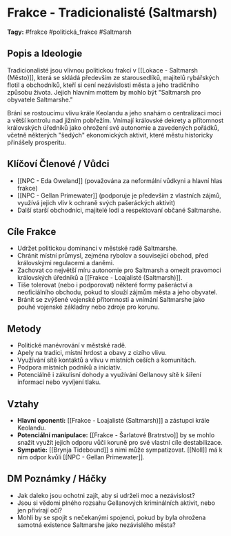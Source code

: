 # Frakce - Tradicionalisté (Saltmarsh)

**Tagy:** #frakce #politická_frakce #Saltmarsh

## Popis a Ideologie
Tradicionalisté jsou vlivnou politickou frakcí v [[Lokace - Saltmarsh (Město)]], která se skládá především ze starousedlíků, majitelů rybářských flotil a obchodníků, kteří si cení nezávislosti města a jeho tradičního způsobu života. Jejich hlavním mottem by mohlo být "Saltmarsh pro obyvatele Saltmarshe."

Brání se rostoucímu vlivu krále Keolandu a jeho snahám o centralizaci moci a větší kontrolu nad jižním pobřežím. Vnímají královské dekrety a přítomnost královských úředníků jako ohrožení své autonomie a zavedených pořádků, včetně některých "šedých" ekonomických aktivit, které městu historicky přinášely prosperitu.

## Klíčoví Členové / Vůdci
*   [[NPC - Eda Oweland]] (považována za neformální vůdkyni a hlavní hlas frakce)
*   [[NPC - Gellan Primewater]] (podporuje je především z vlastních zájmů, využívá jejich vliv k ochraně svých pašeráckých aktivit)
*   Další starší obchodníci, majitelé lodí a respektovaní občané Saltmarshe.

## Cíle Frakce
*   Udržet politickou dominanci v městské radě Saltmarshe.
*   Chránit místní průmysl, zejména rybolov a související obchod, před královskými regulacemi a daněmi.
*   Zachovat co největší míru autonomie pro Saltmarsh a omezit pravomoci královských úředníků a [[Frakce - Loajalisté (Saltmarsh)]].
*   Tiše tolerovat (nebo i podporovat) některé formy pašeráctví a neoficiálního obchodu, pokud to slouží zájmům města a jeho obyvatel.
*   Bránit se zvýšené vojenské přítomnosti a vnímání Saltmarshe jako pouhé vojenské základny nebo zdroje pro korunu.

## Metody
*   Politické manévrování v městské radě.
*   Apely na tradici, místní hrdost a obavy z cizího vlivu.
*   Využívání sítě kontaktů a vlivu v místních ceších a komunitách.
*   Podpora místních podniků a iniciativ.
*   Potenciálně i zákulisní dohody a využívání Gellanovy sítě k šíření informací nebo vyvíjení tlaku.

## Vztahy
*   **Hlavní oponenti:** [[Frakce - Loajalisté (Saltmarsh)]] a zástupci krále Keolandu.
*   **Potenciální manipulace:** [[Frakce - Šarlatové Bratrstvo]] by se mohlo snažit využít jejich odporu vůči koruně pro své vlastní cíle destabilizace.
*   **Sympatie:** [[Brynja Tidebound]] s nimi může sympatizovat. [[Noll]] má k nim odpor kvůli [[NPC - Gellan Primewater]].

## DM Poznámky / Háčky
*   Jak daleko jsou ochotni zajít, aby si udrželi moc a nezávislost?
*   Jsou si vědomi plného rozsahu Gellanových kriminálních aktivit, nebo jen přivírají oči?
*   Mohli by se spojit s nečekanými spojenci, pokud by byla ohrožena samotná existence Saltmarshe jako nezávislého města?